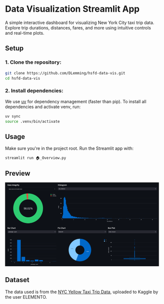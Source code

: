 # Data Visualization Streamlit App

A simple interactive dashboard for visualizing New York City taxi trip data. Explore trip durations, distances, fares, and more using intuitive controls and real-time plots.

## Setup

### 1. Clone the repository:
```sh
git clone https://github.com/DLemming/hsfd-data-vis.git
cd hsfd-data-vis
```

### 2. Install dependencies:
We use [uv](https://docs.astral.sh/uv/getting-started/installation/) for dependency management (faster than pip). To install all dependencies and activate venv, run:
```sh
uv sync
source .venv/bin/activate
```

## Usage

Make sure you're in the project root. Run the Streamlit app with:
```sh
streamlit run 🏠_Overview.py
```

## Preview

![# Dashboard Preview](blob.png)

## Dataset

The data used is from the [NYC Yellow Taxi Trip Data](https://www.kaggle.com/datasets/elemento/nyc-yellow-taxi-trip-data), uploaded to Kaggle by the user ELEMENTO.
